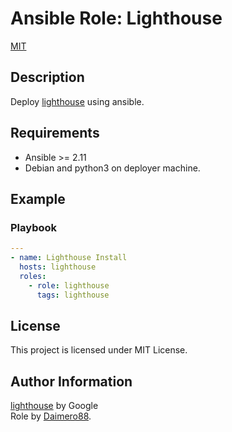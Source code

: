 # Ansible Role: Lighthouse
[MIT](https://opensource.org/licenses/MIT)

## Description

Deploy [lighthouse](https://lighthouse-book.sigmaprime.io/intro.html) using ansible.

## Requirements

- Ansible >= 2.11
- Debian and python3 on deployer machine.

## Example

### Playbook

```yaml
---
- name: Lighthouse Install
  hosts: lighthouse
  roles:
    - role: lighthouse
      tags: lighthouse

```

## License

This project is licensed under MIT License.


## Author Information

[lighthouse](https://lighthouse-book.sigmaprime.io/intro.html) by Google  
Role by [Daimero88](https://github.com/Daimero88).
